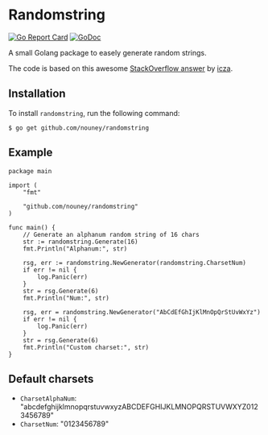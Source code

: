 # Randomstring 

[![Go Report Card](https://goreportcard.com/badge/github.com/nouney/randomstring)](https://goreportcard.com/report/github.com/nouney/randomstring)
[![GoDoc](https://godoc.org/github.com/nouney/randomstring?status.svg)](https://godoc.org/github.com/nouney/randomstring)

A small Golang package to easely generate random strings.

The code is based on this awesome [StackOverflow answer](https://stackoverflow.com/a/31832326/2432477) by [icza](https://stackoverflow.com/users/1705598/icza).

## Installation

To install `randomstring`, run the following command:

 `$ go get github.com/nouney/randomstring`

## Example

```golang
package main

import (
    "fmt"

    "github.com/nouney/randomstring"
)

func main() {
    // Generate an alphanum random string of 16 chars
    str := randomstring.Generate(16)
    fmt.Println("Alphanum:", str)

    rsg, err := randomstring.NewGenerator(randomstring.CharsetNum)
    if err != nil {
        log.Panic(err)
    }
    str = rsg.Generate(6)
    fmt.Println("Num:", str)

    rsg, err = randomstring.NewGenerator("AbCdEfGhIjKlMnOpQrStUvWxYz")
    if err != nil {
        log.Panic(err)
    }
    str = rsg.Generate(6)
    fmt.Println("Custom charset:", str)
}

```

## Default charsets

- `CharsetAlphaNum`: "abcdefghijklmnopqrstuvwxyzABCDEFGHIJKLMNOPQRSTUVWXYZ0123456789"
- `CharsetNum`: "0123456789"